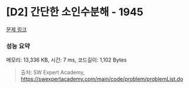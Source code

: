 # [D2] 간단한 소인수분해 - 1945 

[문제 링크](https://swexpertacademy.com/main/code/problem/problemDetail.do?contestProbId=AV5Pl0Q6ANQDFAUq) 

### 성능 요약

메모리: 13,336 KB, 시간: 7 ms, 코드길이: 1,102 Bytes



> 출처: SW Expert Academy, https://swexpertacademy.com/main/code/problem/problemList.do